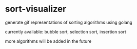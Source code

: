 # sort-visualizer

generate gif representations of sorting algorithms using golang

currently available:
bubble sort,
selection sort,
insertion sort

more algorithms will be added in the future
